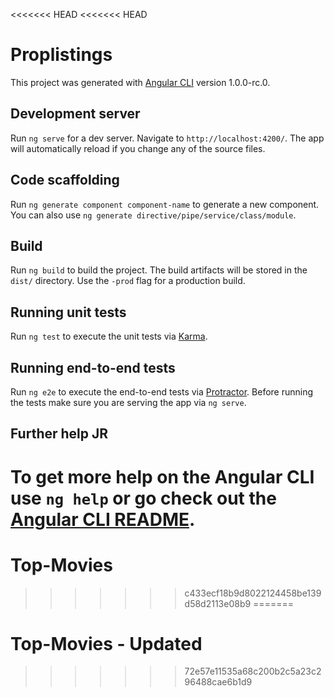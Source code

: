 <<<<<<< HEAD
<<<<<<< HEAD
# Proplistings

This project was generated with [Angular CLI](https://github.com/angular/angular-cli) version 1.0.0-rc.0.

## Development server
Run `ng serve` for a dev server. Navigate to `http://localhost:4200/`. The app will automatically reload if you change any of the source files.

## Code scaffolding

Run `ng generate component component-name` to generate a new component. You can also use `ng generate directive/pipe/service/class/module`.

## Build

Run `ng build` to build the project. The build artifacts will be stored in the `dist/` directory. Use the `-prod` flag for a production build.

## Running unit tests

Run `ng test` to execute the unit tests via [Karma](https://karma-runner.github.io).

## Running end-to-end tests

Run `ng e2e` to execute the end-to-end tests via [Protractor](http://www.protractortest.org/).
Before running the tests make sure you are serving the app via `ng serve`.

## Further help JR

To get more help on the Angular CLI use `ng help` or go check out the [Angular CLI README](https://github.com/angular/angular-cli/blob/master/README.md).
=======
# Top-Movies
>>>>>>> c433ecf18b9d8022124458be139d58d2113e08b9
=======
# Top-Movies - Updated
>>>>>>> 72e57e11535a68c200b2c5a23c296488cae6b1d9
